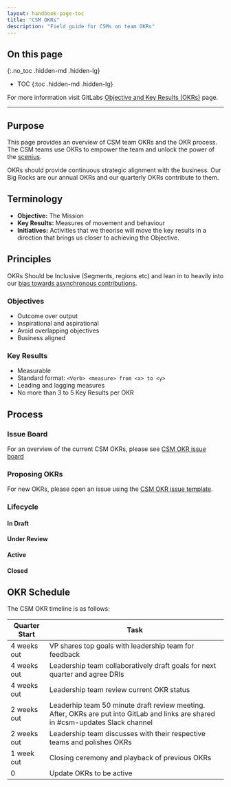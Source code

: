 ```yaml
---
layout: handbook-page-toc
title: "CSM OKRs"
description: "Field guide for CSMs on team OKRs"
---
```


## On this page
{:.no_toc .hidden-md .hidden-lg}

- TOC
{:toc .hidden-md .hidden-lg}

For more information visit GitLabs [Objective and Key Results (OKRs)](https://about.gitlab.com/company/okrs/) page.

----

## Purpose

This page provides an overview of CSM team OKRs and the OKR process. The CSM teams use OKRs to empower the team and unlock the power of the [scenius](https://en.wiktionary.org/wiki/scenius).

OKRs should provide continuous strategic alignment with the business. Our Big Rocks are our annual OKRs and our quarterly OKRs contribute to them.

## Terminology

- **Objective:** The Mission
- **Key Results:** Measures of movement and behaviour
- **Initiatives:** Activities that we theorise will move the key results in a direction that brings us closer to achieving the Objective.

## Principles

OKRs Should be Inclusive (Segments, regions etc) and lean in to heavily into our [bias towards asynchronous contributions](https://about.gitlab.com/handbook/values/#bias-towards-asynchronous-communication).

### Objectives

- Outcome over output
- Inspirational and aspirational
- Avoid overlapping objectives
- Business aligned

### Key Results

- Measurable
- Standard format: `<Verb> <measure> from <x> to <y>`
- Leading and lagging measures
- No more than 3 to 5 Key Results per OKR

## Process

### Issue Board
For an overview of the current CSM OKRs, please see [CSM OKR issue board](https://gitlab.com/gitlab-com/customer-success/okrs/-/boards/5194678?label_name[]=CSM&label_name[]=FY24-Q1)

### Proposing OKRs
For new OKRs, please open an issue using the [CSM OKR issue template](https://gitlab.com/gitlab-com/customer-success/okrs/-/blob/master/.gitlab/issue_templates/CSM%20OKR.md).

### Lifecycle

#### In Draft

#### Under Review

#### Active

#### Closed

## OKR Schedule

The CSM OKR timeline is as follows:

| Quarter Start | Task |
| ------------- | ---- |
| 4 weeks out | VP shares top goals with leadership team for feedback |
| 4 weeks out | Leadership team collaboratively draft goals for next quarter and agree DRIs |
| 4 weeks out | Leadership team review current OKR status |
| 2 weeks out | Leaderhip team 50 minute draft review meeting. After, OKRs are put into GitLab and links are shared in #csm-updates Slack channel  |
| 2 weeks out | Leadership team discusses with their respective teams and polishes OKRs |
| 1 week out | Closing ceremony and playback of previous OKRs |
| 0  | Update OKRs to be active |
